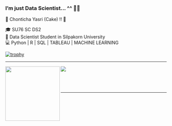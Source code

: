 ### I’m just Data Scientist... ^^ 👩‍💻

🧁  Chonticha Yasri (Cake) !! 🍰

🎓 SU76 SC DS2\
💼 Data Scientist Student in Silpakorn University\
💻 Python | R | SQL | TABLEAU | MACHINE LEARNING


[![trophy](https://github-profile-trophy.vercel.app/?username=chonticha-yasri&theme=onedark)](https://github.com/ryo-ma/github-profile-trophy)

---

<div>
  <img height="170" align="left" src="https://github-readme-stats.vercel.app/api?username=chonticha-yasri&count_private=true&include_all_commits=true&theme=dracula" />
  <img src="https://github-readme-stats.vercel.app/api/top-langs/?username=chonticha-yasri&layout=compact&theme=dracula" />
</div>
<br>
<br>
<br>


---
<br>
<br>
